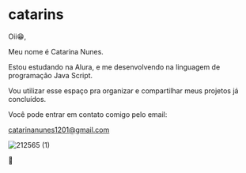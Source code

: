 # catarins

Oii😁,

Meu nome é Catarina Nunes.

Estou estudando na Alura, e me desenvolvendo na linguagem de programação Java Script.

Vou utilizar esse espaço pra organizar e compartilhar meus projetos já concluídos.

Você pode entrar em contato comigo pelo email: 

 catarinanunes1201@gmail.com

![212565 (1)](https://github.com/cat4r1na/catarins/assets/171951890/516dd430-c0bd-467f-b325-f18e822ed41e)

 💋
